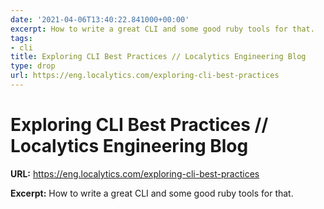 ```yaml
---
date: '2021-04-06T13:40:22.841000+00:00'
excerpt: How to write a great CLI and some good ruby tools for that.
tags:
- cli
title: Exploring CLI Best Practices // Localytics Engineering Blog
type: drop
url: https://eng.localytics.com/exploring-cli-best-practices
---
```


# Exploring CLI Best Practices // Localytics Engineering Blog

**URL:** https://eng.localytics.com/exploring-cli-best-practices

**Excerpt:** How to write a great CLI and some good ruby tools for that.
